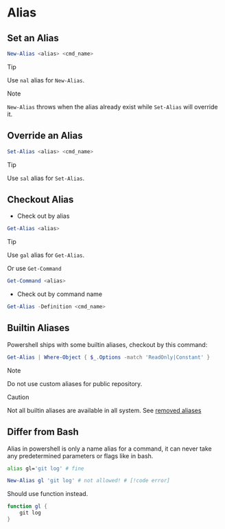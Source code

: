 # Alias

## Set an Alias

```ps1
New-Alias <alias> <cmd_name>
```

> [!TIP]
> Use `nal` alias for `New-Alias`.

> [!note]
> `New-Alias` throws when the alias already exist while `Set-Alias` will override it.

## Override an Alias

```ps1
Set-Alias <alias> <cmd_name>
```

> [!TIP]
> Use `sal` alias for `Set-Alias`.

## Checkout Alias

- Check out by alias

```ps1
Get-Alias <alias>
```

> [!TIP]
> Use `gal` alias for `Get-Alias`.

Or use `Get-Command`

```ps1
Get-Command <alias>
```

- Check out by command name

```ps1
Get-Alias -Definition <cmd_name>
```

## Builtin Aliases

Powershell ships with some builtin aliases, checkout by this command:

```ps1
Get-Alias | Where-Object { $_.Options -match 'ReadOnly|Constant' }
```

> [!note]
> Do not use custom aliases for public repository.

> [!CAUTION]
> Not all builtin aliases are available in all system. See [removed aliases](https://learn.microsoft.com/en-us/powershell/scripting/whats-new/unix-support?view=powershell-7.4#aliases-not-available-on-linux-or-macos) 

## Differ from Bash

Alias in powershell is only a name alias for a command, it can never take any predetermined parameters or flags like in bash.

```sh
alias gl='git log' # fine
```

```ps1
New-Alias gl 'git log' # not allowed! # [!code error] 
```

Should use function instead.

```ps1
function gl {
    git log
}
```
